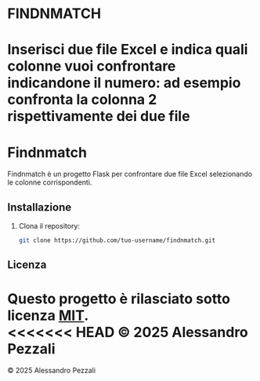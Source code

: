 # FINDNMATCH
Inserisci due file Excel e indica quali colonne vuoi confrontare indicandone il numero: ad esempio confronta la colonna 2 rispettivamente dei due file
=======

# Findnmatch

Findnmatch è un progetto Flask per confrontare due file Excel selezionando le colonne corrispondenti.

## Installazione

1. Clona il repository:
   ```bash
   git clone https://github.com/tuo-username/findnmatch.git
   
## Licenza

Questo progetto è rilasciato sotto licenza [MIT](./LICENSE).  
<<<<<<< HEAD
© 2025 Alessandro Pezzali
=======
© 2025 Alessandro Pezzali
